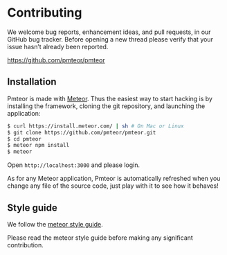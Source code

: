 # Contributing

We welcome bug reports, enhancement ideas, and pull requests, in our GitHub bug tracker. Before
opening a new thread please verify that your issue hasn’t already been reported.

<https://github.com/pmteor/pmteor>


## Installation

Pmteor is made with [Meteor](https://www.meteor.com). Thus the easiest way to
start hacking is by installing the framework, cloning the git repository, and
launching the application:

```bash
$ curl https://install.meteor.com/ | sh # On Mac or Linux
$ git clone https://github.com/pmteor/pmteor.git
$ cd pmteor
$ meteor npm install
$ meteor
```

Open `http://localhost:3000` and please login.

As for any Meteor application, Pmteor is automatically refreshed when you change
any file of the source code, just play with it to see how it behaves!

## Style guide

We follow the
[meteor style guide](https://github.com/meteor/meteor/wiki/Meteor-Style-Guide).

Please read the meteor style guide before making any significant contribution.


